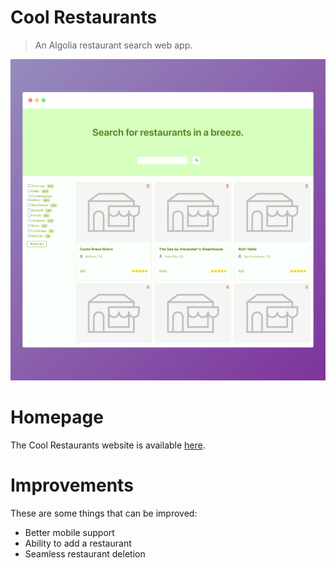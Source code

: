 # Cool Restaurants

> An Algolia restaurant search web app.

![Screenshot](/src/assets/screenshot.png)

# Homepage

The Cool Restaurants website is available [here](https://dagdigg.github.io/cool-restaurants/).

# Improvements

These are some things that can be improved:

- Better mobile support
- Ability to add a restaurant
- Seamless restaurant deletion
